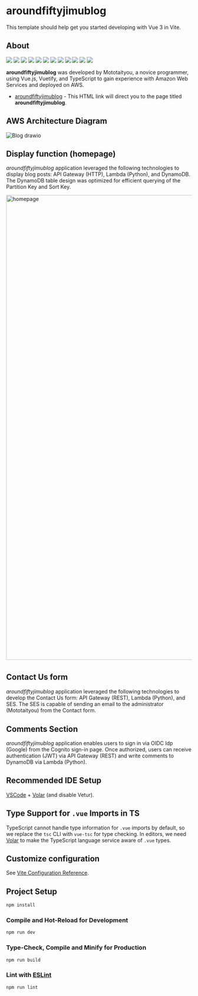 # aroundfiftyjimublog

This template should help get you started developing with Vue 3 in Vite.

## About
<img src="https://img.shields.io/badge/-Node.js-000000.svg?logo=node.js&style=for-the-badge"> <img src="https://img.shields.io/badge/-Vue.js-364659.svg?logo=vue.js&style=for-the-badge"> <img src="https://img.shields.io/badge/-Typescript-000000.svg?logo=typescript&style=for-the-badge">  <img src="https://img.shields.io/badge/-Sass-123262.svg?logo=sass&style=for-the-badge"> <img src="https://img.shields.io/badge/-Amazon%20aws-232F3E.svg?logo=amazon-aws&style=for-the-badge"> <img src="https://img.shields.io/badge/-aws%20route%2053-232F3E.svg?logo=amazonroute53&style=for-the-badge"> <img src="https://img.shields.io/badge/-aws%20lambda-232F3E.svg?logo=awslambda&style=for-the-badge"> <img src="https://img.shields.io/badge/-aws%20s3-232F3E.svg?logo=amazons3&style=for-the-badge"> <img src="https://img.shields.io/badge/-aws%20SES-232F3E.svg?logo=amazonsimpleemailservice&style=for-the-badge"> <img src="https://img.shields.io/badge/-aws%20cognito-232F3E.svg?logo=amazoncognito&style=for-the-badge"> <img src="https://img.shields.io/badge/-aws%20dynamodb-232F3E.svg?logo=amazondynamodb&style=for-the-badge"> <img src="https://img.shields.io/badge/-aws%20api%20gateway-232F3E.svg?logo=amazonapigateway&style=for-the-badge">

**aroundfiftyjimublog** was developed by Mototaityou, a novice programmer, using Vue.js, Vuetify, and TypeScript to gain experience with Amazon Web Services and deployed on AWS.

* [aroundfiftyjimublog](https://aroundfiftyjimu.com/) - This HTML link will direct you to the page titled **aroundfiftyjimublog**.

## AWS Architecture Diagram
![Blog drawio](https://github.com/Mototaityou/reversi/assets/103736269/646cf070-ac07-4ffb-99d0-04b2350d644a)

## Display function (homepage)
*aroundfiftyjimublog* application leveraged the following technologies to display blog posts: API Gateway (HTTP), Lambda (Python), and DynamoDB. The DynamoDB table design was optimized for efficient querying of the Partition Key and Sort Key.

<img width="1259" alt="homepage" src="https://github.com/Mototaityou/aroundfiftyjimublog/assets/103736269/91be3132-39d0-4243-9ffa-fbe601ed01c8">

##  Contact Us form　
*aroundfiftyjimublog* application leveraged the following technologies to develop the Contact Us form: API Gateway (REST), Lambda (Python), and SES. The SES is capable of sending an email to the administrator (Mototaityou) from the Contact form.

## Comments Section
*aroundfiftyjimublog* application enables users to sign in via OIDC Idp (Google) from the Cognito sign-in page. Once authorized, users can receive authentication (JWT) via API Gateway (REST) and write comments to DynamoDB via Lambda (Python).

## Recommended IDE Setup

[VSCode](https://code.visualstudio.com/) + [Volar](https://marketplace.visualstudio.com/items?itemName=Vue.volar) (and disable Vetur).

## Type Support for `.vue` Imports in TS

TypeScript cannot handle type information for `.vue` imports by default, so we replace the `tsc` CLI with `vue-tsc` for type checking. In editors, we need [Volar](https://marketplace.visualstudio.com/items?itemName=Vue.volar) to make the TypeScript language service aware of `.vue` types.

## Customize configuration

See [Vite Configuration Reference](https://vitejs.dev/config/).

## Project Setup

```sh
npm install
```

### Compile and Hot-Reload for Development

```sh
npm run dev
```

### Type-Check, Compile and Minify for Production

```sh
npm run build
```

### Lint with [ESLint](https://eslint.org/)

```sh
npm run lint
```

